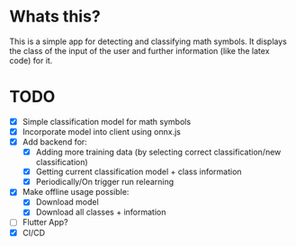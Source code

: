 # Whats this?

This is a simple app for detecting and classifying math symbols. It displays the class of the input of the user
and further information (like the latex code) for it.

# TODO
- [x] Simple classification model for math symbols
- [x] Incorporate model into client using onnx.js
- [x] Add backend for:
  - [x] Adding more training data (by selecting correct classification/new classification)
  - [x] Getting current classification model + class information
  - [x] Periodically/On trigger run relearning
- [x] Make offline usage possible:
  - [x] Download model
  - [x] Download all classes + information
- [ ] Flutter App?
- [x] CI/CD
